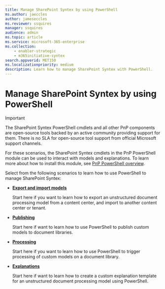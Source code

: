 ```yaml
---
title: Manage SharePoint Syntex by using PowerShell
ms.author: jaeccles
author: jameseccles
ms.reviewer: ssquires
manager: ssquires
audience: admin
ms.topic: article
ms.service: microsoft-365-enterprise
ms.collection: 
    - enabler-strategic
    - m365initiative-syntex
search.appverid: MET150
ms.localizationpriority: medium
description: Learn how to manage SharePoint Syntex with PowerShell.
---
```


# Manage SharePoint Syntex by using PowerShell

> [!IMPORTANT]
> The SharePoint Syntex PowerShell cmdlets and all other PnP components are open-source tools backed by an active community providing support for them. There is no SLA for open-source tool support from official Microsoft support channels.

For these scenarios, the SharePoint Syntex cmdlets in the PnP PowerShell module can be used to interact with models and explanations. To learn more about how to install this module, see [PnP PowerShell overview](/powershell/sharepoint/sharepoint-pnp/sharepoint-pnp-cmdlets).

Select from the following scenarios to learn how to use PowerShell to manage SharePoint Syntex:

- [**Export and import models**](powershell-syntex-import-export.md)

    Start here if you want to learn how to export an unstructured document processing model from a content center, and import to another content center or tenant.

- [**Publishing**](powershell-syntex-publishing.md)

    Start here if want to learn how to use PowerShell to publish custom models to document libraries.

- [**Processing**](powershell-syntex-processing.md)

    Start here if you want to learn how to use PowerShell to trigger processing of custom models on a document library.

- [**Explanations**](powershell-syntex-explanations.md)

    Start here if want to learn how to create a custom explanation template for an unstructured document processing model using PowerShell.
